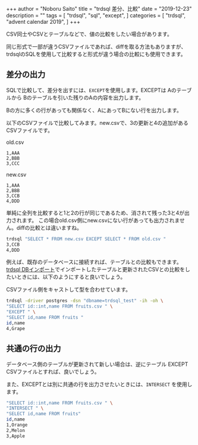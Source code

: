 +++
author = "Noboru Saito"
title = "trdsql 差分、比較"
date = "2019-12-23"
description = ""
tags = [
    "trdsql",
    "sql",
    "except",
]
categories = [
    "trdsql",
    "advent calendar 2019",
]
+++

CSV同士やCSVとテーブルなどで、値の比較をしたい場合があります。

同じ形式で一部が違うCSVファイルであれば、diffを取る方法もありますが、trdsqlのSQLを使用して比較すると形式が違う場合の比較にも使用できます。

## 差分の出力

SQLで比較して、差分を出すには、`EXCEPT`を使用します。EXCEPTは Aのテーブルから Bのテーブルを引いた残りのAの内容を出力します。

Bの方に多くの行があっても関係なく、AにあってBにない行を出力します。

以下のCSVファイルで比較してみます。new.csvで、3の更新と4の追加があるCSVファイルです。

old.csv

```CSV
1,AAA
2,BBB
3,CCC
```

new.csv

```CSV
1,AAA
2,BBB
3,CCB
4,DDD
```

単純に全列を比較すると1と2の行が同じであるため、消されて残った3と4が出力されます。
この場合old.csv側にnew.csvにない行があっても出力されません。diffの比較とは違いますね。

```sh
trdsql "SELECT * FROM new.csv EXCEPT SELECT * FROM old.csv "
3,CCB
4,DDD
```

例えば、既存のデータベースに接続すれば、テーブルとの比較もできます。[trdsql DBインポート](../15_import)でインポートしたテーブルと更新されたCSVとの比較をしたいときには、以下のようにすると良いでしょう。

CSVファイル側をキャストして型を合わせています。

```sh
trdsql -driver postgres -dsn "dbname=trdsql_test" -ih -oh \
"SELECT id::int,name FROM fruits.csv " \
"EXCEPT " \
"SELECT id,name FROM fruits "
id,name
4,Grape
```

## 共通の行の出力

データベース側のテーブルが更新されて新しい場合は、逆にテーブル EXCEPT CSVファイルとすれば、良いでしょう。

また、EXCEPTとは別に共通の行を出力させたいときには、`INTERSECT` を使用します。

```sh
"SELECT id::int,name FROM fruits.csv " \
"INTERSECT " \
"SELECT id,name FROM fruits"
id,name
1,Orange
2,Melon
3,Apple
```
